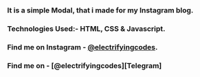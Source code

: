 ### It is a simple Modal, that i made for my Instagram blog.

### Technologies Used:- HTML, CSS & Javascript.

### Find me on Instagram - [@electrifyingcodes][Instagram].
### Find me on  - [@electrifyingcodes][Telegram]
[Instagram]: https://www.instagram.com/electrifyingcodes